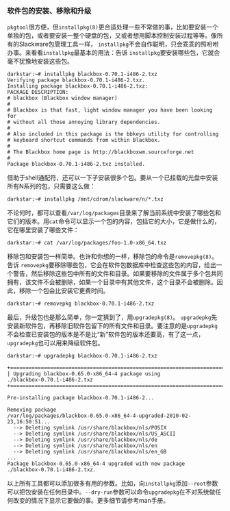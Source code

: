 ### 软件包的安装、移除和升级

 `pkgtool`很方便，但`installpkg(8)`更合适处理一些不常做的事，比如要安装一个单独的包，或者要安装一整个硬盘的包，又或者想用脚本控制安装过程等等。像所有的Slackware包管理工具一样， `installpkg`不会自作聪明，只会乖乖的照吩咐办事。来看看`installpkg`最基本的用法：告诉 `installpkg`要安装哪些包，它就会毫不犹豫地安装这些包。

 ```
darkstar:~# installpkg blackbox-0.70.1-i486-2.txz
Verifying package blackbox-0.70.1-i486-2.txz.
Installing package blackbox-0.70.1-i486-2.txz:
PACKAGE DESCRIPTION:
# blackbox (Blackbox window manager)
#
# Blackbox is that fast, light window manager you have been looking for
# without all those annoying library dependencies.
#
# Also included in this package is the bbkeys utility for controlling
# keyboard shortcut commands from within Blackbox.
#
# The Blackbox home page is http://blackboxwm.sourceforge.net
#
Package blackbox-0.70.1-i486-2.txz installed.
```

借助于shell通配符，还可以一下子安装很多个包。要从一个已挂载的光盘中安装所有N系列的包，只需要这么做：

```
darkstar:~# installpkg /mnt/cdrom/slackware/n/*.txz
```

不论何时，都可以查看`/var/log/packages`目录来了解当前系统中安装了哪些包和它们的版本。用`cat`命令可以显示一个包的内容，包括它的大小，它是做什么的，它在哪里安装了哪些文件：

```
darkstar:~# cat /var/log/packages/foo-1.0-x86_64.txz
```

移除包和安装包一样简单。也许和你想的一样，移除包的命令是`removepkg(8)`。告诉 `removepkg`要移除哪些包，它会在软件包数据库中检查这些包的内容，给出一个警告，然后移除这些包中所有的文件和目录。如果要移除的文件属于多个包共同拥有，该文件不会被删除，如果一个目录中有其他文件，这个目录不会被删除。因此，移除一个包会比安装它更费时间。

```
darkstar:~# removepkg blackbox-0.70.1-i486-2.txz
```

最后，升级包也是那么简单，你一定猜到了，用`upgradepkg(8)`。 `upgradepkg`先安装新软件包，再移除旧软件包留下的所有文件和目录。要注意的是`upgradepkg`不会检查已安装包的版本是不是比“新”软件包的版本还要高，有了这一点，`upgradepkg`也可以用来降级软件包。

```
darkstar:~# upgradepkg blackbox-0.70.1-i486-2.txz

+==============================================================================
| Upgrading blackbox-0.65.0-x86_64-4 package using
./blackbox-0.70.1-i486-2.txz
+==============================================================================

Pre-installing package blackbox-0.70.1-i486-2...

Removing package
/var/log/packages/blackbox-0.65.0-x86_64-4-upgraded-2010-02-23,16:50:51...
  --> Deleting symlink /usr/share/blackbox/nls/POSIX
  --> Deleting symlink /usr/share/blackbox/nls/US_ASCII
  --> Deleting symlink /usr/share/blackbox/nls/de
  --> Deleting symlink /usr/share/blackbox/nls/en
  --> Deleting symlink /usr/share/blackbox/nls/en_GB
...
Package blackbox-0.65.0-x86_64-4 upgraded with new package
./blackbox-0.70.1-i486-2.txz.
```

以上所有工具都可以添加很多有用的参数。比如，向`installpkg`添加`--root`参数可以把包安装在任何目录中。`--dry-run`参数可以命令`upgradepkg`在不对系统做任何改变的情况下显示它要做的事。更多细节请参考man手册。

